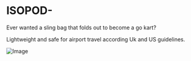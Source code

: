 # ISOPOD-
Ever wanted a sling bag that folds out to become a go kart? 

Lightweight and safe for airport travel according Uk and US guidelines. 

![Image](https://github.com/user-attachments/assets/c4da10d6-6928-482a-a153-debdd30df5c1)

